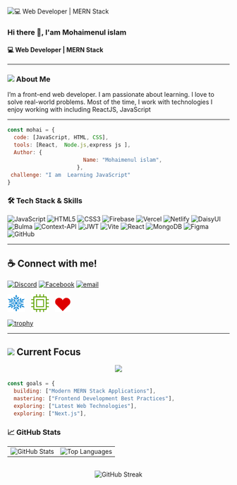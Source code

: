 ![💻 Web Developer | MERN Stack](https://i.ibb.co/B2ChVpzr/Facebook-Cover-Code-your-future-with-passion.jpg)

### Hi there 👋, I'am Mohaimenul islam

#### 💻 Web Developer | MERN Stack

---
### <img src="https://user-images.githubusercontent.com/74038190/212284087-bbe7e430-757e-4901-90bf-4cd2ce3e1852.gif" width="35">  About Me

I’m a front-end web developer. I am passionate about learning. I love to solve real-world problems. Most of the time, I work with  technologies I enjoy working with including ReactJS, JavaScript 

---

```javascript
const mohai = {
  code: [JavaScript, HTML, CSS],
  tools: [React,  Node.js,express js ],
  Author: {
                        Name: "Mohaimenul islam",
                      },
 challenge: "I am  Learning JavaScript"
}
```



### 🛠️ Tech Stack & Skills

![JavaScript](https://img.shields.io/badge/javascript-%23323330.svg?style=for-the-badge&logo=javascript&logoColor=%23F7DF1E)  ![HTML5](https://img.shields.io/badge/html5-%23E34F26.svg?style=for-the-badge&logo=html5&logoColor=white) ![CSS3](https://img.shields.io/badge/css3-%231572B6.svg?style=for-the-badge&logo=css3&logoColor=white) ![Firebase](https://img.shields.io/badge/firebase-%23039BE5.svg?style=for-the-badge&logo=firebase) ![Vercel](https://img.shields.io/badge/vercel-%23000000.svg?style=for-the-badge&logo=vercel&logoColor=white) ![Netlify](https://img.shields.io/badge/netlify-%23000000.svg?style=for-the-badge&logo=netlify&logoColor=#00C7B7) ![DaisyUI](https://img.shields.io/badge/daisyui-5A0EF8?style=for-the-badge&logo=daisyui&logoColor=white) ![Bulma](https://img.shields.io/badge/bulma-00D0B1?style=for-the-badge&logo=bulma&logoColor=white)  ![Context-API](https://img.shields.io/badge/Context--Api-000000?style=for-the-badge&logo=react) ![JWT](https://img.shields.io/badge/JWT-black?style=for-the-badge&logo=JSON%20web%20tokens) ![Vite](https://img.shields.io/badge/vite-%23646CFF.svg?style=for-the-badge&logo=vite&logoColor=white) ![React](https://img.shields.io/badge/react-%2320232a.svg?style=for-the-badge&logo=react&logoColor=%2361DAFB) ![MongoDB](https://img.shields.io/badge/MongoDB-%234ea94b.svg?style=for-the-badge&logo=mongodb&logoColor=white) ![Figma](https://img.shields.io/badge/figma-%23F24E1E.svg?style=for-the-badge&logo=figma&logoColor=white) ![GitHub](https://img.shields.io/badge/github-%23121011.svg?style=for-the-badge&logo=github&logoColor=white)

---

## ☕ Connect with me!
 
[![Discord](https://img.shields.io/badge/Discord-%237289DA.svg?logo=discord&logoColor=white)](https://discord.gg/https://discord.gg/qhdmV5wS) [![Facebook](https://img.shields.io/badge/Facebook-%231877F2.svg?logo=Facebook&logoColor=white)](https://facebook.com/https://www.facebook.com/) [![email](https://img.shields.io/badge/Email-D14836?logo=gmail&logoColor=white)](mailto:mdsheikhmohaimenulislam@gmail.com)  

<a href='https://archiveprogram.github.com/'><img src='https://raw.githubusercontent.com/acervenky/animated-github-badges/master/assets/acbadge.gif' width='40' height='40'></a> <a href='https://docs.github.com/en/developers'><img src='https://raw.githubusercontent.com/acervenky/animated-github-badges/master/assets/devbadge.gif' width='40' height='40'></a> <a href='https://docs.github.com/en/github/supporting-the-open-source-community-with-github-sponsors'><img src='https://raw.githubusercontent.com/acervenky/animated-github-badges/master/assets/sponsorbadge.gif' width='35' height='35'></a> 

[![trophy](https://github-profile-trophy.vercel.app/?username=mdsheikhmohaimenulislam)](https://github.com/ryo-ma/github-profile-trophy)

---
## <img src="https://user-images.githubusercontent.com/74038190/212284115-f47cd8ff-2ffb-4b04-b5bf-4d1c14c0247f.gif" width="35"> Current Focus

<div align="center">
  <img src="https://user-images.githubusercontent.com/74038190/229223263-cf2e4b07-2615-4f87-9c38-e37600f8381a.gif" width="300">
</div>



```javascript
const goals = {
  building: ["Modern MERN Stack Applications"],
  mastering: ["Frontend Development Best Practices"],
  exploring: ["Latest Web Technologies"],
  exploring: ["Next.js"],

```

### 📈 GitHub Stats

<div align="center">

  <table>
    <tr>
      <td>
        <img src="https://github-readme-stats.vercel.app/api?username=mdsheikhmohaimenulislam&show_icons=true&locale=en&theme=dark" alt="GitHub Stats" />
      </td>
      <td>
        <img src="https://github-readme-stats.vercel.app/api/top-langs?username=mdsheikhmohaimenulislam&show_icons=true&locale=en&layout=compact&theme=dark" alt="Top Languages" />
      </td>
    </tr>
  </table>

  <br/>

  <img src="https://github-readme-streak-stats.herokuapp.com/?user=mdsheikhmohaimenulislam&theme=dark" alt="GitHub Streak" />

</div>



